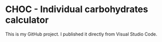 # CHOC - Individual carbohydrates calculator

This is my GitHub project. I published it directly from Visual Studio Code.
